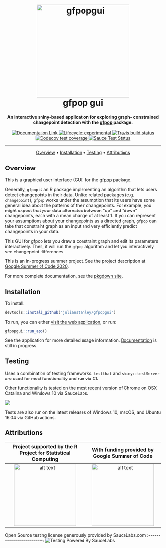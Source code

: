 <h1 align = "center">
  <br>
  <img src="https://github.com/julianstanley/gfpopgui/raw/master/inst/docs/assets/readme_assets/gfpopgui_logo.png" alt="gfpopgui" width="300">
  <br>
  gfpop gui
  <br>
</h1>

<h4 align="center">An interactive shiny-based application for exploring graph-
constrained changepoint detection with the <a href="https://github.com/vrunge/gfpop" target="_blank">gfpop</a> package.</h4>


<div align="center">
  <!-- badges: start -->
  <div id="banner" style="overflow: hidden;justify-content:space-around;">
  <a href="https://julianstanley.github.io/gfpopgui">
  <img src="https://img.shields.io/badge/Documentation%20and%20Articles-pkgdown-blue" 
    alt="Documentation Link"></img>
  </a>
  <a href="https://www.tidyverse.org/lifecycle/#experimental">
  <img src="https://img.shields.io/badge/lifecycle-experimental-orange.svg" 
    alt="Lifecycle: experimental"></img>
  </a>
  <a href="https://app.travis-ci.com/github/julianstanley/gfpopgui">
  <img src="https://travis-ci.com/julianstanley/gfpopgui.svg?branch=master" 
    alt="Travis build status"></img>
  </a>
  <a href="https://codecov.io/gh/julianstanley/gfpopgui?branch=master">
  <img src="https://codecov.io/gh/julianstanley/gfpopgui/branch/master/graph/badge.svg" 
    alt="Codecov test coverage"></img>
  </a>
  <a href="https://app.saucelabs.com/u/julianstanley">
  <img src="https://saucelabs.com/buildstatus/julianstanley?dummy=unused" 
    alt="Sauce Test Status"></img>
  </a>
  </div>
  <hr>
  <!-- badges: end -->
   
  <p>
    <a href="#overview">Overview</a> •
    <a href="#installation">Installation</a> •
    <a href="#testing">Testing</a> •
    <a href="#attributions">Attributions</a>
  </p>
</div>
  <!-- badges: end -->

## Overview

This is a graphical user interface (GUI) for the [gfpop](https://github.com/vrunge/gfpop) package.

Generally, `gfpop` is an R package implementing an algorithm that lets users detect changepoints
in their data. Unlike related packages (e.g. `changepoint`), `gfpop` works under the assumption
that its users have some general idea about the patterns of their changepoints. For example,
you might expect that your data alternates between "up" and "down" changepoints, each with 
a mean change of at least 1. If you can represent your assumptions about your changepoints
as a directed graph, `gfpop` can take that constraint graph as an input and very efficiently predict
changepoints in your data. 

This GUI for gfpop lets you draw a constraint graph and edit its parameters interactively. Then, it will
run the `gfpop` algorithm and let you interactively see changepoint differences.

This is an in-progress summer project. See the project description at [Google Summer of Code 2020](https://summerofcode.withgoogle.com/projects/#6502959753461760).

For more complete documentation, see the [pkgdown site](https://julianstanley.github.io/gfpopgui).

## Installation

To install:
```R
devtools::install_github("julianstanley/gfpopgui")
```

To run, you can either [visit the web application](https://julianstanley.shinyapps.io/gfpopgui/), or run:

```R
gfpopgui::run_app()
```

See the application for more detailed usage information. [Documentation](https://julianstanley.github.io/gfpopgui) is still in progress.

## Testing

Uses a combination of testing frameworks. `testthat` and `shiny::testServer` are used for most functionality and run via CI.

Other functionality is tested on the most recent version of Chrome on OSX Catalina and Windows 10 via SauceLabs.

![](https://saucelabs.com/browser-matrix/julianstanley.svg)

Tests are also run on the latest releases of Windows 10, macOS, and Ubuntu 16.04 via GitHub actions.

## Attributions

Project supported by the R Project for Statistical Computing            |  With funding provided by Google Summer of Code
:-------------------------:|:-------------------------:
<img src="https://github.com/julianstanley/gfpopgui/raw/master/inst/img/rlogo.png" alt="alt text" height="200px"> |  <img src="https://github.com/julianstanley/gfpopgui/raw/master/inst/img/gsoc-icon.png" alt="alt text" height="200px">

Open Source testing license generously provided by SauceLabs.com
:-------------------------:
![Testing Powered By SauceLabs](https://saucelabs.github.io/images/opensauce/powered-by-saucelabs-badge-gray.svg?sanitize=true "Testing Powered By SauceLabs")

